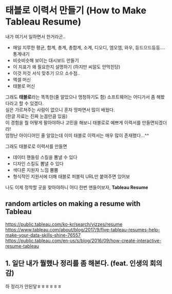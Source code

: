 # 태블로 이력서 만들기 (How to Make Tableau Resume)

내가 여기서 일하면서 한거라곤..  
- 매일 지루한 평균, 합계, 총계, 총합계, 소계, 디오디, 엠오엠, 와우, 등드으드등등.... 통계내기
- 비슷비슷해 보이는 대시보드 만들기
- 이 지표가 왜 필요한지 설명하기 (하지만 씨알도 안먹힌당)
- 이것 저것 서식 맞추기 으으 소수점..
- 엑셀 머신
- 태블로 머신

그래도 **태블로**라는 똑똑한(줄 알았으나 멍청하기도 함) 소프트웨어는 어디가서 좀 해봤다라고 할 수 있겠다.  
실은 가르쳐주는 사람이 없으니 혼자 땅파면서 많이 배웠다.  
(한글 자료는 진짜 눈꼽만큼 있음)  
이 경험을 뭘 어떻게 팔아야하나 고민을 해보니 태블로로 예쁘게 이력서를 만들면되겠더라!  
엄청난 아이디어인 줄 알았는데 이미 태블로 이력서는 매우 많이 존재했다...^^  

그래도 태블로로 이력서를 만들면 
- 데이터 핸들링 스킬을 뽐낼 수 있다
- 디자인 스킬도 뽐낼 수 있다
- 색다른 지원자 느낌 뿜뿜
- 형식적인 지원서에 더해 태블로 퍼블릭 URL만 붙여주면 있어보

나도 이제 정착할 곳을 찾아야하니 어디 한번 맨들어보자, **Tableau Resume**

## random articles on making a resume with Tableau

https://public.tableau.com/ko-kr/search/vizzes/resume  
https://www.tableau.com/about/blog/2017/9/five-tableau-resumes-help-make-your-data-skills-shine-76557  
https://public.tableau.com/en-us/s/blog/2016/09/how-create-interactive-resume-tableau


## 1. 일단 내가 뭘했나 정리를 좀 해본다. (feat. 인생의 회의감)

하 정리가 안된닿ㅎㅎㅎㅎㅎㅎ  

